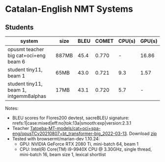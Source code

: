 # Catalan-English NMT Systems

## Students

| system                                  |  size | BLEU | COMET | CPU(s) | GPU(s) |
| ----------------------------------------| ----- | ---- | ----- | ------ | ------ |
| opusmt teacher big cat+oci+eng beam 6   | 887MB | 45.4 | 0.770 |  -   |  16.86  |
| student tiny11, beam 1                  |  65MB | 43.0 | 0.721 |  9.3  |  1.57  |
| student tiny11, beam 1, intgemm8alphas  |  17MB | 43.1 | 0.720 |  5.7  | - |

Notes:
 - BLEU scores for Flores200 devtest, sacreBLEU signature: nrefs:1|case:mixed|eff:no|tok:13a|smooth:exp|version:2.3.1
 - Teacher [Tatoeba-MT-models/cat+oci+spa-eng/opusTCv20210807+bt_transformer-big_2022-03-13](https://opus.nlpl.eu/leaderboard/index.php?model1=unknown&model2=unknown&test=all&scoreslang=all&model=Tatoeba-MT-models%2Fcat%2Boci%2Bspa-eng%2FopusTCv20210807%2Bbt_transformer-big_2022-03-13&src=cat&trg=eng&start=0&end=9&pkg=opusmt). Download [zip](https://object.pouta.csc.fi/OPUS-MT-leaderboard/models/Tatoeba-MT-models/cat+oci+spa-eng/opusTCv20210807+bt_transformer-big_2022-03-13.eval.zip)
 - Tested with browsermt/marian-dev 1.10.24:
    - GPU: NVIDIA GeForce RTX 2080 Ti, mini-batch 64, beam 1
    - CPU: Intel(R) Core(TM) i9-9940X CPU @ 3.30GHz, single thread, mini-batch 16, beam size 1, lexical shortlist
